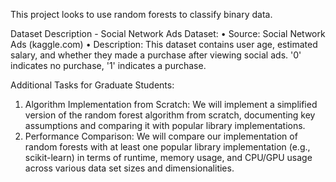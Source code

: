 This project looks to use random forests to classify binary data.

Dataset Description - Social Network Ads Dataset:
•	Source: Social Network Ads (kaggle.com)
•	Description: This dataset contains user age, estimated salary, and whether they made a purchase after viewing social ads. '0' indicates no purchase, '1' indicates a purchase.


Additional Tasks for Graduate Students:
1.	Algorithm Implementation from Scratch: We will implement a simplified version of the random forest algorithm from scratch, documenting key assumptions and comparing it with popular library implementations.
2.	Performance Comparison: We will compare our implementation of random forests with at least one popular library implementation (e.g., scikit-learn) in terms of runtime, memory usage, and CPU/GPU usage across various data set sizes and dimensionalities.
